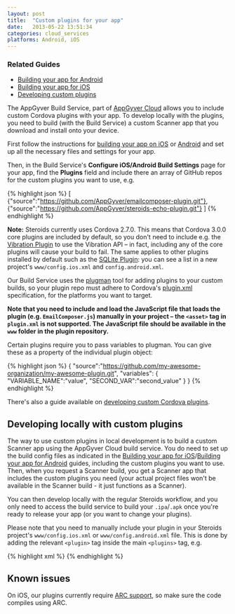 ```yaml
---
layout: post
title:  "Custom plugins for your app"
date:   2013-05-22 13:51:34
categories: cloud_services
platforms: Android, iOS
---
```


### Related Guides
* [Building your app for Android][android-build-config]
* [Building your app for iOS][ios-build-config]
* [Developing custom plugins][developing-custom-plugins]

The AppGyver Build Service, part of [AppGyver Cloud](http://cloud.appgyver.com) allows you to include custom Cordova plugins with your app. To develop locally with the plugins, you need to build (with the Build Service) a custom Scanner app that you download and install onto your device.

First follow the instructions for [building your app on iOS][ios-build-config] or [Android][android-build-config] and set up all the necessary files and settings for your app.

Then, in the Build Service's **Configure iOS/Android Build Settings** page for your app, find the **Plugins** field and include there an array of GitHub repos for the custom plugins you want to use, e.g.

{% highlight json %}
[
  {"source":"https://github.com/AppGyver/emailcomposer-plugin.git"},
  {"source":"https://github.com/AppGyver/steroids-echo-plugin.git"}
]
{% endhighlight %}

**Note:** Steroids currently uses Cordova 2.7.0. This means that Cordova 3.0.0 core plugins are included by default, so you don't need to include e.g. the [Vibration Plugin](https://github.com/apache/cordova-plugin-vibration) to use the Vibration API – in fact, including any of the core plugins will cause your build to fail. The same applies to other plugins installed by default such as the [SQLite Plugin](https://github.com/lite4cordova/Cordova-SQLitePlugin): you can see a list in a new project's `www/config.ios.xml` and `config.android.xml`.

Our Build Service uses the [plugman](https://github.com/apache/cordova-plugman) tool for adding plugins to your custom builds, so your plugin repo must adhere to Cordova's [plugin.xml][plugin-xml-spec] specification, for the platforms you want to target.

**Note that you need to include and load the JavaScript file that loads the plugin (e.g. `EmailComposer.js`) manually in your project – the `<asset>` tag in `plugin.xml` is not supported. The JavaScript file should be available in the `www` folder in the plugin repository.**

Certain plugins require you to pass variables to plugman. You can give these as a property of the individual plugin object:

{% highlight json %}
{
  "source":"https://github.com/my-awesome-organization/my-awesome-plugin.git",
  "variables": {
    "VARIABLE_NAME":"value",
    "SECOND_VAR":"second_value"
  }
}
{% endhighlight %}

There's also a guide available on [developing custom Cordova plugins][developing-custom-plugins].

## Developing locally with custom plugins

The way to use custom plugins in local development is to build a custom Scanner app using the AppGyver Cloud build service. You do need to set up the build config files as indicated in the [Building your app for iOS][ios-build-config]/[Building your app for Android][android-build-config] guides, including the custom plugins you want to use. Then, when you request a Scanner build, you get a Scanner app that includes the custom plugins you need (your actual project files won't be available in the Scanner build - it just functions as a Scanner).

You can then develop locally with the regular Steroids workflow, and you only need to access the build service to build your `.ipa`/`.apk` once you're ready to release your app (or you want to change your plugins).

Please note that you need to manually include your plugin in your Steroids project's `www/config.ios.xml` or `www/config.android.xml` file. This is done by adding the relevant `<plugin>` tag inside the main `<plugins>` tag, e.g.

{% highlight xml %}
<plugins>
  <plugin name="Echo" value="com.appgyver.plugin.Echo" />
</plugins>
{% endhighlight %}

## Known issues

On iOS, our plugins currently require [ARC support](https://developer.apple.com/library/ios/releasenotes/ObjectiveC/RN-TransitioningToARC/Introduction/Introduction.html), so make sure the code compiles using ARC.

[android-build-config]: /steroids/guides/cloud_services/android-build-config/
[ios-build-config]: /steroids/guides/cloud_services/ios-build-config/
[developing-custom-plugins]: /steroids/guides/phonegap_on_steroids/developing-custom-plugins/
[plugin-xml-spec]: http://cordova.apache.org/docs/en/3.0.0/plugin_ref_spec.md.html
